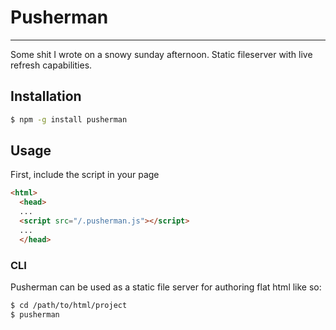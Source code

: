 # Pusherman
----------------------------
Some shit I wrote on a snowy sunday afternoon.
Static fileserver with live refresh capabilities.

## Installation
```bash
$ npm -g install pusherman
```

## Usage
First, include the script in your page
```html
<html>
  <head>
  ...
  <script src="/.pusherman.js"></script>
  ...
  </head>
```

### CLI
Pusherman can be used as a static file server for authoring flat html like
so:
```bash
$ cd /path/to/html/project
$ pusherman
```
